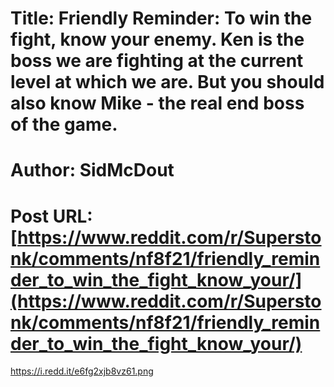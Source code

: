 # Title: Friendly Reminder: To win the fight, know your enemy. Ken is the boss we are fighting at the current level at which we are. But you should also know Mike - the real end boss of the game.
# Author: SidMcDout
# Post URL: [https://www.reddit.com/r/Superstonk/comments/nf8f21/friendly_reminder_to_win_the_fight_know_your/](https://www.reddit.com/r/Superstonk/comments/nf8f21/friendly_reminder_to_win_the_fight_know_your/)


https://i.redd.it/e6fg2xjb8vz61.png